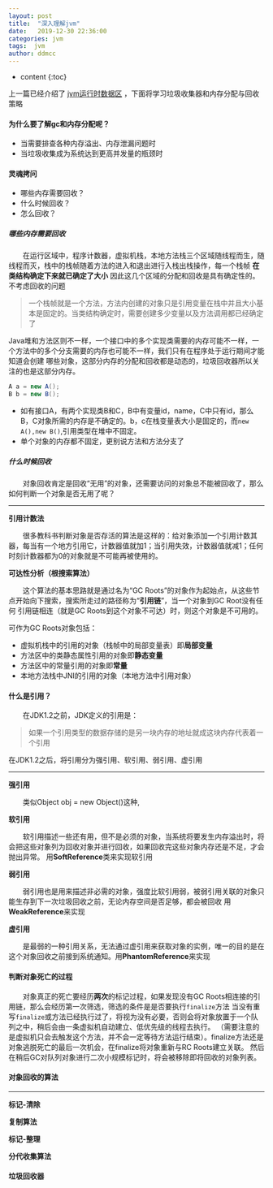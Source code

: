 ```yaml
---
layout: post
title:  "深入理解jvm"
date:   2019-12-30 22:36:00
categories: jvm
tags:  jvm
author: ddmcc
---
```


* content
{:toc}


上一篇已经介绍了 [jvm运行时数据区](https://ddmcc.space/2019/08/19/understanding-jvm-1/) ，下面将学习垃圾收集器和内存分配与回收策略





#### **为什么要了解gc和内存分配呢？**

- 当需要排查各种内存溢出、内存泄漏问题时
- 当垃圾收集成为系统达到更高并发量的瓶颈时


#### **灵魂拷问**


- 哪些内存需要回收？
- 什么时候回收？
- 怎么回收？


##### **哪些内存需要回收**


 　　在运行区域中，程序计数器，虚拟机栈，本地方法栈三个区域随线程而生，随线程而灭，栈中的栈帧随着方法的进入和退出进行入栈出栈操作，每一个栈帧 **在类结构确定下来就已确定了大小** 因此这几个区域的分配和回收是具有确定性的。不考虑回收的问题


> 一个栈帧就是一个方法，方法内创建的对象只是引用变量在栈中并且大小基本是固定的。当类结构确定时，需要创建多少变量以及方法调用都已经确定了


Java堆和方法区则不一样，一个接口中的多个实现类需要的内存可能不一样，一个方法中的多个分支需要的内存也可能不一样，我们只有在程序处于运行期间才能知道会创建
哪些对象，这部分内存的分配和回收都是动态的，垃圾回收器所以关注的也是这部分内存。


```java
A a = new A();
B b = new B();
```


- 如有接口A，有两个实现类B和C，B中有变量id，name，C中只有id，那么B，C对象所需的内存是不确定的。b，c在栈变量表大小是固定的，而`new A(),new B()`,引用类型在堆中不固定。
- 单个对象的内存都不固定，更别说方法和方法分支了


##### **什么时候回收**

 　　对象回收肯定是回收“无用”的对象，还需要访问的对象总不能被回收了，那么如何判断一个对象是否无用了呢？
 
 ---
 **引用计数法**
 
  　　很多教科书判断对象是否存活的算法是这样的：给对象添加一个引用计数其器，每当有一个地方引用它，计数器值就加1；当引用失效，计数器值就减1；任何时刻计数器都为0的对象就是不可能再被使用的。
  

**可达性分析（根搜索算法）**

  　　这个算法的基本思路就是通过名为“GC Roots”的对象作为起始点，从这些节点开始向下搜索，搜索所走过的路径称为“**引用链**”，当一个对象到GC Root没有任何
  引用链相连（就是GC Roots到这个对象不可达）时，则这个对象是不可用的。
  
  可作为GC Roots对象包括：
  
- 虚拟机栈中的引用的对象（栈帧中的局部变量表）即**局部变量**
- 方法区中的类静态属性引用的对象即**静态变量**
- 方法区中的常量引用的对象即**常量**
- 本地方法栈中JNI的引用的对象（本地方法中引用对象）


#### **什么是引用？**

  　　在JDK1.2之前，JDK定义的引用是：
  
> 如果一个引用类型的数据存储的是另一块内存的地址就成这块内存代表着一个引用


在JDK1.2之后，将引用分为强引用、软引用、弱引用、虚引用

---
**强引用**

  　　类似Object obj = new Object()这种,

**软引用**

  　　软引用描述一些还有用，但不是必须的对象，当系统将要发生内存溢出时，将会把这些对象列为回收对象并进行回收，如果回收完这些对象内存还是不足，才会抛出异常。
用**SoftReference**类来实现软引用

**弱引用**

  　　弱引用也是用来描述非必需的对象，强度比软引用弱，被弱引用关联的对象只能生存到下一次垃圾回收之前，无论内存空间是否足够，都会被回收
用**WeakReference**来实现

**虚引用**

  　　是最弱的一种引用关系，无法通过虚引用来获取对象的实例，唯一的目的是在这个对象回收之前接到系统通知。用**PhantomReference**来实现


#### **判断对象死亡的过程**

  　　对象真正的死亡要经历**两次**的标记过程，如果发现没有GC Roots相连接的引用链，那么会经历第一次筛选，筛选的条件是是否要执行`finalize`方法
当没有重写`finalize`或方法已经执行过了，将视为没有必要，否则会将对象放置于一个队列之中，稍后会由一条虚拟机自动建立、低优先级的线程去执行。
（需要注意的是虚拟机只会去触发这个方法，并不会一定等待方法运行结束）。finalize方法还是对象逃脱死亡的最后一次机会，在finalize将对象重新与RC Roots建立关联。
然后在稍后GC对队列对象进行二次小规模标记时，将会被移除即将回收的对象列表。

#### **对象回收的算法**



---
**标记-清除**

**复制算法**

**标记-整理**

**分代收集算法**


#### **垃圾回收器**

